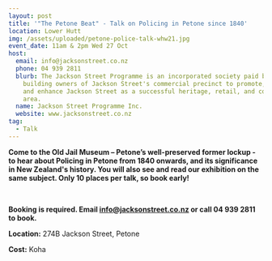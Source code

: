 ```yaml
---
layout: post
title: '"The Petone Beat" - Talk on Policing in Petone since 1840'
location: Lower Hutt
img: /assets/uploaded/petone-police-talk-whw21.jpg
event_date: 11am & 2pm Wed 27 Oct
host:
  email: info@jacksonstreet.co.nz
  phone: 04 939 2811
  blurb: The Jackson Street Programme is an incorporated society paid by the
    building owners of Jackson Street's commercial precinct to promote, preserve
    and enhance Jackson Street as a successful heritage, retail, and commercial
    area.
  name: Jackson Street Programme Inc.
  website: www.jacksonstreet.co.nz
tag:
  - Talk
---
```

**Come to the Old Jail Museum – Petone’s well-preserved former lockup - to hear about Policing in Petone from 1840 onwards, and its significance in New Zealand's history. You will also see and read our exhibition on the same subject. Only 10 places per talk, so book early!**

<br>

**Booking is required. Email info@jacksonstreet.co.nz or call 04 939 2811 to book.**

**Location:** 274B Jackson Street, Petone 

**Cost:** Koha
